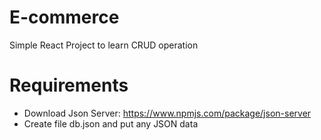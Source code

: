 # E-commerce
Simple React Project to learn CRUD operation 

#  Requirements
- Download Json Server:
https://www.npmjs.com/package/json-server
- Create file db.json and put any JSON data 
